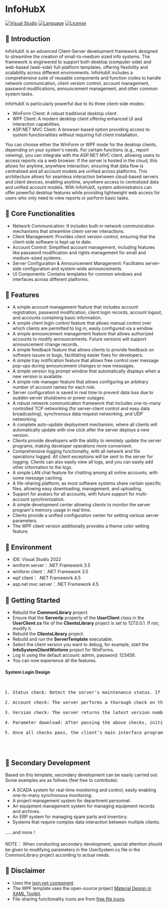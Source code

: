 
# InfoHubX 
[![Visual Studio](https://img.shields.io/badge/Visual%20Studio-2022-red.svg)](https://www.visualstudio.com/zh-hans/) [![Language](https://img.shields.io/badge/Language-C%23%207.0-orange.svg)](https://blogs.msdn.microsoft.com/dotnet/2016/08/24/whats-new-in-csharp-7-0/) [![License](https://img.shields.io/badge/License-MIT-blue.svg)](https://github.com/dathlin/ClientServerProject/blob/master/LICENSE)
## 🚀 Introduction
InfoHubX is an advanced Client-Server development framework designed to streamline the creation of small-to-medium sized info systems. The framework is engineered to support both desktop (computer-side) and web-based (web-side) full-platform templates, offering flexibility and scalability across different environments. InfoHubX includes a comprehensive suite of reusable components and function codes to handle network communication, client version control, account management, password modifications, announcement management, and other common system tasks.

InfoHubX is particularly powerful due to its three client-side modes:

- WinForm Client: A robust traditional desktop client.
- WPF Client: A modern desktop client offering enhanced UI and interaction capabilities.
- ASP.NET MVC Client: A browser-based option providing access to system functionalities without requiring full client installation.
  
You can choose either the WinForm or WPF mode for the desktop clients, depending on your system's needs.
For certain functions (e.g., report viewing), you can integrate with the ASP.NET MVC client, allowing users to access reports via a web browser.
If the server is hosted in the cloud, this allows for anytime, anywhere interaction, ensuring that data flow is centralized and all account models are unified across platforms. This architecture allows for seamless interaction between cloud-based servers and client devices, enabling anytime, anywhere access to centralized data and unified account models. With InfoHubX, system administrators can offer powerful desktop features while providing lightweight web access for users who only need to view reports or perform basic tasks.

## 🧷 Core Functionalities
- Network Communication: It includes built-in network communication mechanisms that streamline client-server interactions.
- Client Management: Provides client version control, ensuring that the client-side software is kept up to date.
- Account Control: Simplified account management, including features like password modification and rights management for small and medium-sized systems.
- Server Configuration & Announcement Management: Facilitates server-side configuration and system-wide announcements.
- UI Components: Contains templates for common windows and interfaces across different platforms.

## 🦖 Features
<ul> 
<li>A simple account management feature that includes account registration, password modification, client login records, account logout, and accounts containing basic information.</li> 
<li>A simple client login control feature that allows manual control over which clients are permitted to log in, easily configured via a window.</li> 
<li>A simple announcement management feature that allows authorized accounts to modify announcements. Future versions will support announcement change records.</li> 
<li>A simple feedback feature that allows clients to provide feedback on software issues or bugs, facilitating easier fixes for developers.</li> <li>A simple tray notification feature that allows free control over message pop-ups during announcement changes or new messages.</li>
<li>A simple version log prompt window that automatically displays when a new version is available.</li> 
<li>A simple role manager feature that allows configuring an arbitrary number of account names for each role.</li> 
<li>Server configuration is saved in real time to prevent data loss due to sudden server shutdowns or power outages.</li> 
<li>A robust network communication framework that includes one-to-many controlled TCP networking (for server-client control and easy data broadcasting), synchronous data request networking, and UDP networking.</li> 
<li>A complete auto-update deployment mechanism, where all clients will automatically update with one click after the server deploys a new version.</li> 
<li>Clients provide developers with the ability to remotely update the server programs, making developer operations more convenient.</li> 
<li>Comprehensive logging functionality, with all network and file operations logged. All client exceptions will be sent to the server for logging. Clients can also easily view all logs, and you can easily add other information to the logs.</li> 
<li>A simple LAN chat feature for chatting among all online accounts, with some message caching.</li> 
<li>A file-sharing platform, as most software systems share certain specific files, allowing easy downloading, management, and uploading.</li> 
<li>Support for avatars for all accounts, with future support for multi-account synchronization.</li> 
<li>A simple development center allowing clients to monitor the server program's memory usage in real time.</li> 
<li>Clients provide a unified configuration center for setting various server parameters.</li>
<li>The WPF client version additionally provides a theme color setting feature.</li> 
</ul>

## 🎍 Environment
<ul>
<li>IDE: Visual Studio 2022</li>
<li>winform server：.NET Framework 3.5</li>
<li>winform client：.NET Framework 3.5</li>
<li>wpf client： .NET Framework 4.5</li>
<li>asp.net mvc server：.NET Framework 4.5</li>
</ul>

## 🚗 Getting Started
<ul> <li>Rebuild the <b>CommonLibrary</b> project.</li> <li>Ensure that the <b>ServerIp</b> property of the <b>UserClient</b> class in the <b>UserClient.cs</b> file of the <b>ClientsLibrary</b> project is set to 127.0.0.1. If not, modify it.</li> <li>Rebuild the <b>ClientsLibrary</b> project.</li> <li>Rebuild and run the <b>ServerTemplate</b> executable.</li> <li>Select the client version you want to debug, for example, start the <b>InfoSystemClientWinform</b> project for WinForms.</li> <li>Log in using the default account: admin, password: 123456.</li> <li>You can now experience all the features.</li> </ul> 

####    System Login Design
<pre>
<ol> <li>Status check: Detect the server's maintenance status. If the server is under maintenance, the reason for system login being unavailable is displayed.</li> <li>Account check: The server performs a thorough check on the login account, verifying whether the username exists, whether the password is correct, whether login is allowed, and recording login IP, time, and frequency.</li> <li>Version check: The server returns the latest version number. The client then decides whether to initiate an update based on its own needs.</li> <li>Parameter download: After passing the above checks, initialization data (e.g., announcement data) is sent to the client. You can also add your own data. The data is encapsulated in JSON, and the client can parse it according to the example.</li> <li>Once all checks pass, the client’s main interface program is launched. If any check or parameter download fails, login is denied, and the relevant error message is displayed.</li> </ol>
</pre>

## 🦄 Secondary Development
Based on this template, secondary development can be easily carried out. Some examples are as follows (feel free to contribute):
<ul> <li>A SCADA system for real-time monitoring and control, easily enabling one-to-many synchronous monitoring.</li> <li>A project management system for department personnel.</li> <li>An equipment management system for managing equipment records and archives.</li> <li>An ERP system for managing spare parts and inventory.</li> <li>Systems that require complex data interaction between multiple clients.</li> 
</ul> 
......and more！<br>
<br>
NOTE： When conducting secondary development, special attention should be given to modifying parameters in the UserSystem.cs file in the CommonLibrary project according to actual needs.


## 🤖 Disclaimer
<ul> <li>Uses the <a href="http://www.newtonsoft.com/json">json.net component</a>.</li> <li>The WPF template uses the open-source project <a href="https://github.com/ButchersBoy/MaterialDesignInXamlToolkit">Material Design in XAML Toolkit</a>.</li> <li>File-sharing functionality icons are from <a href="http://fileicons.chromefans.org/">free file icons</a>.</li> </ul> 

